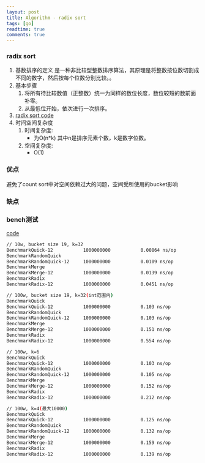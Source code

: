 ```yaml
---
layout: post
title: Algorithm - radix sort
tags: [go]
readtime: true
comments: true
---
```


### radix sort
1. 基数排序的定义 是一种非比较型整数排序算法，其原理是将整数按位数切割成不同的数字，然后按每个位数分别比较。。
2. 基本步骤
    1. 将所有待比较数值（正整数）统一为同样的数位长度，数位较短的数前面补零。
    2. 从最低位开始，依次进行一次排序。
3. [radix sort code](../algorithm/sort/sort_test.go)
4. 时间空间复杂度
    1. 时间复杂度:
        * 为O(n*k) 其中n是排序元素个数，k是数字位数。 
    2. 空间复杂度: 
        * O(1)

### 优点
避免了count sort中对空间依赖过大的问题，空间受所使用的bucket影响

### 缺点


### bench测试
[code](../algorithm/sort/sort_test.go)

```sh
// 10w, bucket size 19, k=32
BenchmarkQuick-12          	1000000000	         0.00864 ns/op
BenchmarkRandomQuick
BenchmarkRandomQuick-12    	1000000000	         0.0109 ns/op
BenchmarkMerge
BenchmarkMerge-12          	1000000000	         0.0139 ns/op
BenchmarkRadix
BenchmarkRadix-12          	1000000000	         0.0451 ns/op

// 100w, bucket size 19, k=32(int范围内)
BenchmarkQuick
BenchmarkQuick-12          	1000000000	         0.103 ns/op
BenchmarkRandomQuick
BenchmarkRandomQuick-12    	1000000000	         0.103 ns/op
BenchmarkMerge
BenchmarkMerge-12          	1000000000	         0.151 ns/op
BenchmarkRadix
BenchmarkRadix-12          	1000000000	         0.554 ns/op

// 100w, k=6
BenchmarkQuick
BenchmarkQuick-12          	1000000000	         0.103 ns/op
BenchmarkRandomQuick
BenchmarkRandomQuick-12    	1000000000	         0.105 ns/op
BenchmarkMerge
BenchmarkMerge-12          	1000000000	         0.152 ns/op
BenchmarkRadix
BenchmarkRadix-12          	1000000000	         0.212 ns/op

// 100w, k=4(最大10000)
BenchmarkQuick
BenchmarkQuick-12          	1000000000	         0.125 ns/op
BenchmarkRandomQuick
BenchmarkRandomQuick-12    	1000000000	         0.132 ns/op
BenchmarkMerge
BenchmarkMerge-12          	1000000000	         0.159 ns/op
BenchmarkRadix
BenchmarkRadix-12          	1000000000	         0.139 ns/op
```